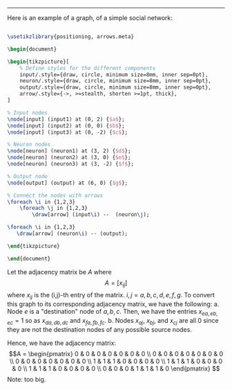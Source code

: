 
---
Here is an example of a graph, of a simple social network:
```tikz

```

```tikz
\usetikzlibrary{positioning, arrows.meta}

\begin{document}

\begin{tikzpicture}[
    % Define styles for the different components
    input/.style={draw, circle, minimum size=8mm, inner sep=0pt},
    neuron/.style={draw, circle, minimum size=8mm, inner sep=0pt},
    output/.style={draw, circle, minimum size=8mm, inner sep=0pt},
    arrow/.style={->, >=stealth, shorten >=1pt, thick},
]

% Input nodes
\node[input] (input1) at (0, 2) {$a$};
\node[input] (input2) at (0, 0) {$b$};
\node[input] (input3) at (0, -2) {$c$};

% Neuron nodes
\node[neuron] (neuron1) at (3, 2) {$d$};
\node[neuron] (neuron2) at (3, 0) {$e$};
\node[neuron] (neuron3) at (3, -2) {$f$};

% Output node
\node[output] (output) at (6, 0) {$g$};

% Connect the nodes with arrows
\foreach \i in {1,2,3}
    \foreach \j in {1,2,3}
        \draw[arrow] (input\i) --  (neuron\j);

\foreach \i in {1,2,3}
   \draw[arrow] (neuron\i) -- (output);

\end{tikzpicture}

\end{document}
```

Let the adjacency matrix be $A$ where
$$A = [x_{ij}]$$ where $x_{ij}$ is the (i,j)-th entry of the matrix. $i,j=a,b,c,d,e,f,g$. 
To convert this graph to its corresponding adjacency matrix, we have the following: 
		a. Node $e$ is a "destination" node of $a,b,c$. Then, we have the entries $x_{ea,eb,ec}=1$ so as $x_{da,db,dc}$ and $x_{fa,fb,fc}$. 
		b. Nodes $x_{aj}$, $x_{bj}$, and $x_{cj}$ are all 0 since they are not the destination nodes of any possible source nodes. 

Hence, we have the adjacency matrix:
$$A = 
\begin{pmatrix}
0 & 0 & 0 & 0 & 0 & 0 & 0 \\
0 & 0 & 0 & 0 & 0 & 0 & 0 \\
0 & 0 & 0 & 0 & 0 & 0 & 0 \\
1 & 1 & 1 & 0 & 0 & 0 & 0 \\
1 & 1 & 1 & 0 & 0 & 0 & 0 \\
1 & 1 & 1 & 0 & 0 & 0 & 0 \\
0 & 0 & 0 & 1 & 1 & 1 & 0
\end{pmatrix}
$$
Note: too big. 